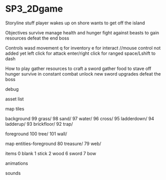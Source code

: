 # SP3_2Dgame

Storyline
stuff
player wakes up on shore
wants to get off the island

Objectives
survive
manage health and hunger
fight against beasts to gain resources
defeat the end boss


Controls
wasd movement
q for inventory
e for interact
//mouse control not added yet
left click for attack
enter/right click for ranged
space/Lshift to dash

How to play
gather resources to craft a sword
gather food to stave off hunger
survive in constant combat
unlock new sword upgrades
defeat the boss






debug


asset list

map tiles

background
99 grass/
98 sand/
97 water/
96 cross/
95 ladderdown/
94 ladderup/
93 brickfloor/
92 trap/

foreground
100 tree/
101 wall/

map entities-foreground
80 treasure/
79 web/

items
0 blank
1 stick
2 wood
6 sword
7 bow

animations

sounds


